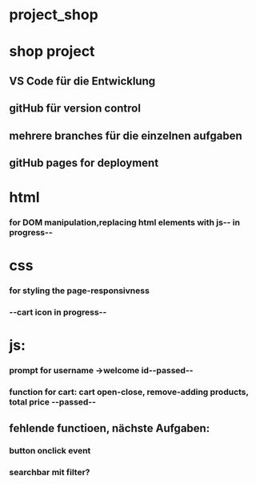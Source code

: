 # project_shop

# shop project

## VS Code für die Entwicklung

## gitHub für version control

## mehrere branches für die einzelnen aufgaben

## gitHub pages for deployment

# html

### for DOM manipulation,replacing html elements with js-- in progress--

# css

### for styling the page-responsivness

### --cart icon in progress--

# js:

### prompt for username ->welcome id--passed--

### function for cart: cart open-close, remove-adding products, total price --passed--

## fehlende functioen, nächste Aufgaben:

### button onclick event

### searchbar mit filter?

